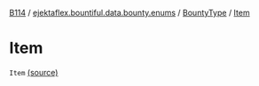 [B114](../../index.md) / [ejektaflex.bountiful.data.bounty.enums](../index.md) / [BountyType](index.md) / [Item](./-item.md)

# Item

`Item` [(source)](https://github.com/ejektaflex/Bountiful/tree/develop/src/main/kotlin/ejektaflex/bountiful/data/bounty/enums/BountyType.kt#L7)